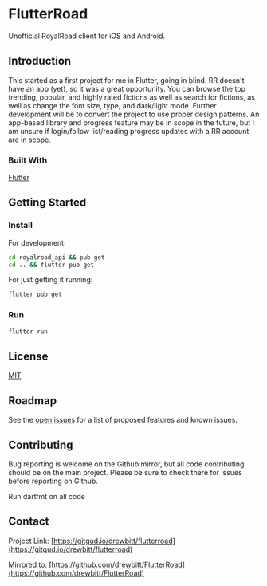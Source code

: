 # FlutterRoad

Unofficial RoyalRoad client for iOS and Android.

## Introduction

This started as a first project for me in Flutter, going in blind. RR doesn't have an app (yet), so it was a great opportunity. You can browse the top trending, popular, and highly rated fictions as well as search for fictions, as well as change the font size, type, and dark/light mode. Further development will be to convert the project to use proper design patterns. An app-based library and progress feature may be in scope in the future, but I am unsure if login/follow list/reading progress updates with a RR account are in scope.

### Built With

[Flutter](https://github.com/flutter/flutter)

## Getting Started

### Install

For development:

```bash
cd royalroad_api && pub get
cd .. && flutter pub get
```

For just getting it running:

```bash
flutter pub get
```

### Run

```bash
flutter run
```

## License

[MIT](LICENSE)

## Roadmap

See the [open issues](https://gitgud.io/drewbitt/flutterroad/issues) for a list of proposed features and known issues.

## Contributing

Bug reporting is welcome on the Github mirror, but all code contributing should be on the main project. Please be sure to check there for issues before reporting on Github.

Run dartfmt on all code

## Contact

Project Link: [https://gitgud.io/drewbitt/flutterroad](https://gitgud.io/drewbitt/flutterroad)

Mirrored to: [https://github.com/drewbitt/FlutterRoad](https://github.com/drewbitt/FlutterRoad)
